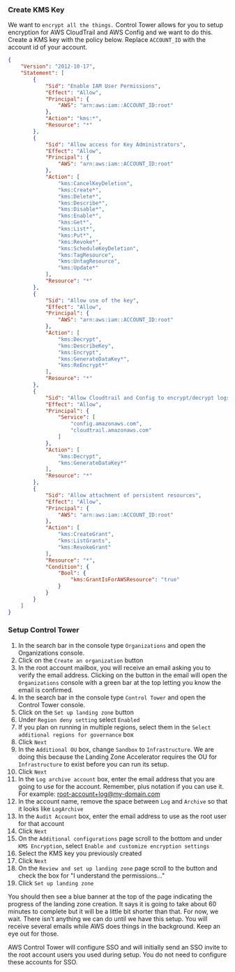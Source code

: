 ### Create KMS Key
We want to `encrypt all the things.`  Control Tower allows for you to setup encryption for AWS CloudTrail and AWS Config and we want
to do this.  Create a KMS key with the policy below.  Replace `ACCOUNT_ID` with the account id of your account.

```json
{
    "Version": "2012-10-17",
    "Statement": [
        {
            "Sid": "Enable IAM User Permissions",
            "Effect": "Allow",
            "Principal": {
                "AWS": "arn:aws:iam::ACCOUNT_ID:root"
            },
            "Action": "kms:*",
            "Resource": "*"
        },
        {
            "Sid": "Allow access for Key Administrators",
            "Effect": "Allow",
            "Principal": {
                "AWS": "arn:aws:iam::ACCOUNT_ID:root"
            },
            "Action": [
                "kms:CancelKeyDeletion",
                "kms:Create*",
                "kms:Delete*",
                "kms:Describe*",
                "kms:Disable*",
                "kms:Enable*",
                "kms:Get*",
                "kms:List*",
                "kms:Put*",
                "kms:Revoke*",
                "kms:ScheduleKeyDeletion",
                "kms:TagResource",
                "kms:UntagResource",
                "kms:Update*"
            ],
            "Resource": "*"
        },
        {
            "Sid": "Allow use of the key",
            "Effect": "Allow",
            "Principal": {
                "AWS": "arn:aws:iam::ACCOUNT_ID:root"
            },
            "Action": [
                "kms:Decrypt",
                "kms:DescribeKey",
                "kms:Encrypt",
                "kms:GenerateDataKey*",
                "kms:ReEncrypt*"
            ],
            "Resource": "*"
        },
        {
            "Sid": "Allow Cloudtrail and Config to encrypt/decrypt logs",
            "Effect": "Allow",
            "Principal": {
                "Service": [
                    "config.amazonaws.com",
                    "cloudtrail.amazonaws.com"
                ]
            },
            "Action": [
                "kms:Decrypt",
                "kms:GenerateDataKey*"
            ],
            "Resource": "*"
        },
        {
            "Sid": "Allow attachment of persistent resources",
            "Effect": "Allow",
            "Principal": {
                "AWS": "arn:aws:iam::ACCOUNT_ID:root"
            },
            "Action": [
                "kms:CreateGrant",
                "kms:ListGrants",
                "kms:RevokeGrant"
            ],
            "Resource": "*",
            "Condition": {
                "Bool": {
                    "kms:GrantIsForAWSResource": "true"
                }
            }
        }
    ]
}
```

### Setup Control Tower

1. In the search bar in the console type `Organizations` and open the Organizations console.
2. Click on the `Create an organization` button
3. In the root account mailbox, you will receive an email asking you to verify the email address. Clicking on the button
in the email will open the `Organizations` console with a green bar at the top letting you know the email is confirmed.
4. In the search bar in the console type `Control Tower` and open the Control Tower console.
5. Click on the `Set up landing zone` button
6. Under `Region deny setting` select `Enabled`
7. If you plan on running in multiple regions, select them in the `Select additional regions for governance` box
8. Click `Next`
9. In the `Additional OU` box, change `Sandbox` to `Infrastructure`.  We are doing this because the Landing Zone Accelerator 
requires the OU for `Infrastructure` to exist before you can run its setup.
10. Click `Next`
11. In the `Log archive account` box, enter the email address that you are going to use for the account.  Remember, plus notation if 
you can use it.  For example: root-account+log@my-domain.com
12. In the account name, remove the space between `Log` and `Archive` so that it looks like `LogArchive`
13. In the `Audit Account` box, enter the email address to use as the root user for that account
14. Click `Next`
15. On the `Additional configurations` page scroll to the bottom and under `KMS Encryption`, select `Enable and customize encryption settings`
16. Select the KMS key you previously created
17. Click `Next`
18. On the `Review and set up landing zone` page scroll to the button and check the box for "I understand the permissions..."
19. Click `Set up landing zone`

You should then see a blue banner at the top of the page indicating the progress of the landing zone creation.  It says it is going to take about
60 minutes to complete but it will be a little bit shorter than that.  For now, we wait.  There isn't anything we can do until we have this setup.
You will receive several emails while AWS does things in the background. Keep an eye out for those.

AWS Control Tower will configure SSO and will initially send an SSO invite to the root account users you used during setup.  You do not
need to configure these accounts for SSO.

